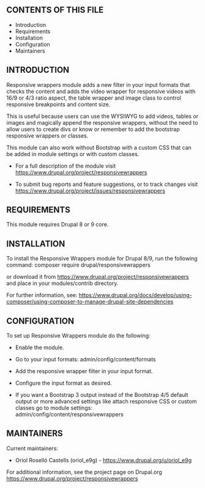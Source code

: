 CONTENTS OF THIS FILE
---------------------

* Introduction
* Requirements
* Installation
* Configuration
* Maintainers


INTRODUCTION
------------

Responsive wrappers module adds a new filter in your input formats that checks
the content and adds the video wrapper for responsive videos with 16/9 or 4/3
ratio aspect, the table wrapper and image class to control responsive
breakpoints and content size.

This is useful because users can use the WYSIWYG to add videos, tables or
images and magically append the responsive wrappers, without the need to allow
users to create divs or know or remember to add the bootstrap responsive
wrappers or classes.

This module can also work without Bootstrap with a custom CSS that can be added
in module settings or with custom classes.

 * For a full description of the module visit
   https://www.drupal.org/project/responsivewrappers

 * To submit bug reports and feature suggestions, or to track changes visit
   https://www.drupal.org/project/issues/responsivewrappers


REQUIREMENTS
------------

This module requires Drupal 8 or 9 core.


INSTALLATION
------------

To install the Responsive Wrappers module for Drupal 8/9, run the following
command: composer require drupal/responsivewrappers

or download it from https://www.drupal.org/project/responsivewrappers and place
in your modules/contrib directory.

For further information, see:
https://www.drupal.org/docs/develop/using-composer/using-composer-to-manage-drupal-site-dependencies


CONFIGURATION
-------------

To set up Responsive Wrappers module do the following:

 * Enable the module.

 * Go to your input formats: admin/config/content/formats

 * Add the responsive wrapper filter in your input format.

 * Configure the input format as desired.

 * If you want a Bootstrap 3 output instead of the Bootstrap 4/5 default output
  or more advanced settings like attach responsive CSS or custom classes go to
  module settings: admin/config/content/responsivewrappers


MAINTAINERS
-----------

Current maintainers:

 * Oriol Roselló Castells (oriol_e9g) - https://www.drupal.org/u/oriol_e9g

For additional information, see the project page on Drupal.org
<https://www.drupal.org/project/responsivewrappers>
